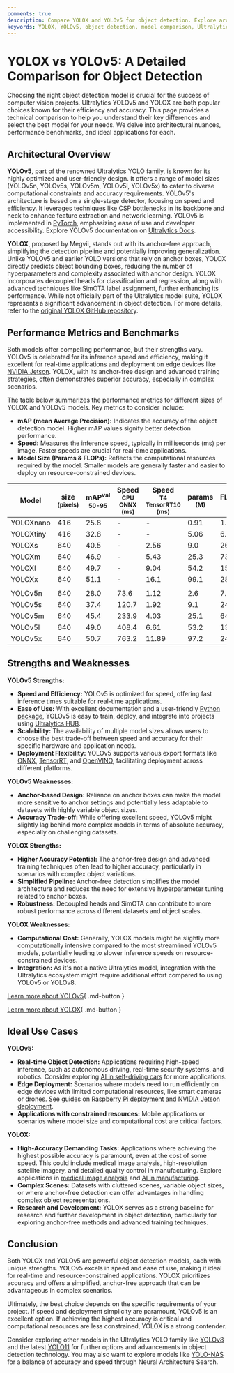 ```yaml
---
comments: true
description: Compare YOLOX and YOLOv5 for object detection. Explore architecture, performance benchmarks, strengths, and ideal use cases to select the best model.
keywords: YOLOX, YOLOv5, object detection, model comparison, Ultralytics, anchor-free, real-time detection, computer vision, benchmarks, performance
---
```


# YOLOX vs YOLOv5: A Detailed Comparison for Object Detection

<script async src="https://cdn.jsdelivr.net/npm/chart.js@3.9.1/dist/chart.min.js"></script>
<script defer src="../../javascript/benchmark.js"></script>

<canvas id="modelComparisonChart" width="1024" height="400" active-models='["YOLOX", "YOLOv5"]'></canvas>

Choosing the right object detection model is crucial for the success of computer vision projects. Ultralytics YOLOv5 and YOLOX are both popular choices known for their efficiency and accuracy. This page provides a technical comparison to help you understand their key differences and select the best model for your needs. We delve into architectural nuances, performance benchmarks, and ideal applications for each.

## Architectural Overview

**YOLOv5**, part of the renowned Ultralytics YOLO family, is known for its highly optimized and user-friendly design. It offers a range of model sizes (YOLOv5n, YOLOv5s, YOLOv5m, YOLOv5l, YOLOv5x) to cater to diverse computational constraints and accuracy requirements. YOLOv5's architecture is based on a single-stage detector, focusing on speed and efficiency. It leverages techniques like CSP bottlenecks in its backbone and neck to enhance feature extraction and network learning. YOLOv5 is implemented in [PyTorch](https://pytorch.org/), emphasizing ease of use and developer accessibility. Explore YOLOv5 documentation on [Ultralytics Docs](https://docs.ultralytics.com/models/yolov5/).

**YOLOX**, proposed by Megvii, stands out with its anchor-free approach, simplifying the detection pipeline and potentially improving generalization. Unlike YOLOv5 and earlier YOLO versions that rely on anchor boxes, YOLOX directly predicts object bounding boxes, reducing the number of hyperparameters and complexity associated with anchor design. YOLOX incorporates decoupled heads for classification and regression, along with advanced techniques like SimOTA label assignment, further enhancing its performance. While not officially part of the Ultralytics model suite, YOLOX represents a significant advancement in object detection. For more details, refer to the [original YOLOX GitHub repository](https://github.com/Megvii-BaseDetection/YOLOX).

## Performance Metrics and Benchmarks

Both models offer compelling performance, but their strengths vary. YOLOv5 is celebrated for its inference speed and efficiency, making it excellent for real-time applications and deployment on edge devices like [NVIDIA Jetson](https://developer.nvidia.com/embedded/jetson-modules). YOLOX, with its anchor-free design and advanced training strategies, often demonstrates superior accuracy, especially in complex scenarios.

The table below summarizes the performance metrics for different sizes of YOLOX and YOLOv5 models. Key metrics to consider include:

- **mAP (mean Average Precision):** Indicates the accuracy of the object detection model. Higher mAP values signify better detection performance.
- **Speed:** Measures the inference speed, typically in milliseconds (ms) per image. Faster speeds are crucial for real-time applications.
- **Model Size (Params & FLOPs):** Reflects the computational resources required by the model. Smaller models are generally faster and easier to deploy on resource-constrained devices.

| Model     | size<br><sup>(pixels) | mAP<sup>val<br>50-95 | Speed<br><sup>CPU ONNX<br>(ms) | Speed<br><sup>T4 TensorRT10<br>(ms) | params<br><sup>(M) | FLOPs<br><sup>(B) |
| --------- | --------------------- | -------------------- | ------------------------------ | ----------------------------------- | ------------------ | ----------------- |
| YOLOXnano | 416                   | 25.8                 | -                              | -                                   | 0.91               | 1.08              |
| YOLOXtiny | 416                   | 32.8                 | -                              | -                                   | 5.06               | 6.45              |
| YOLOXs    | 640                   | 40.5                 | -                              | 2.56                                | 9.0                | 26.8              |
| YOLOXm    | 640                   | 46.9                 | -                              | 5.43                                | 25.3               | 73.8              |
| YOLOXl    | 640                   | 49.7                 | -                              | 9.04                                | 54.2               | 155.6             |
| YOLOXx    | 640                   | 51.1                 | -                              | 16.1                                | 99.1               | 281.9             |
|           |                       |                      |                                |                                     |                    |                   |
| YOLOv5n   | 640                   | 28.0                 | 73.6                           | 1.12                                | 2.6                | 7.7               |
| YOLOv5s   | 640                   | 37.4                 | 120.7                          | 1.92                                | 9.1                | 24.0              |
| YOLOv5m   | 640                   | 45.4                 | 233.9                          | 4.03                                | 25.1               | 64.2              |
| YOLOv5l   | 640                   | 49.0                 | 408.4                          | 6.61                                | 53.2               | 135.0             |
| YOLOv5x   | 640                   | 50.7                 | 763.2                          | 11.89                               | 97.2               | 246.4             |

## Strengths and Weaknesses

**YOLOv5 Strengths:**

- **Speed and Efficiency:** YOLOv5 is optimized for speed, offering fast inference times suitable for real-time applications.
- **Ease of Use:** With excellent documentation and a user-friendly [Python package](https://pypi.org/project/ultralytics/), YOLOv5 is easy to train, deploy, and integrate into projects using [Ultralytics HUB](https://hub.ultralytics.com/).
- **Scalability:** The availability of multiple model sizes allows users to choose the best trade-off between speed and accuracy for their specific hardware and application needs.
- **Deployment Flexibility:** YOLOv5 supports various export formats like [ONNX](https://www.ultralytics.com/glossary/onnx-open-neural-network-exchange), [TensorRT](https://developer.nvidia.com/tensorrt), and [OpenVINO](https://docs.openvino.ai/), facilitating deployment across different platforms.

**YOLOv5 Weaknesses:**

- **Anchor-based Design:** Reliance on anchor boxes can make the model more sensitive to anchor settings and potentially less adaptable to datasets with highly variable object sizes.
- **Accuracy Trade-off:** While offering excellent speed, YOLOv5 might slightly lag behind more complex models in terms of absolute accuracy, especially on challenging datasets.

**YOLOX Strengths:**

- **Higher Accuracy Potential:** The anchor-free design and advanced training techniques often lead to higher accuracy, particularly in scenarios with complex object variations.
- **Simplified Pipeline:** Anchor-free detection simplifies the model architecture and reduces the need for extensive hyperparameter tuning related to anchor boxes.
- **Robustness:** Decoupled heads and SimOTA can contribute to more robust performance across different datasets and object scales.

**YOLOX Weaknesses:**

- **Computational Cost:** Generally, YOLOX models might be slightly more computationally intensive compared to the most streamlined YOLOv5 models, potentially leading to slower inference speeds on resource-constrained devices.
- **Integration:** As it's not a native Ultralytics model, integration with the Ultralytics ecosystem might require additional effort compared to using YOLOv5 or YOLOv8.

[Learn more about YOLOv5](https://docs.ultralytics.com/models/yolov5/){ .md-button }

[Learn more about YOLOX](https://github.com/Megvii-BaseDetection/YOLOX){ .md-button }

## Ideal Use Cases

**YOLOv5:**

- **Real-time Object Detection:** Applications requiring high-speed inference, such as autonomous driving, real-time security systems, and robotics. Consider exploring [AI in self-driving cars](https://www.ultralytics.com/solutions/ai-in-self-driving) for more applications.
- **Edge Deployment:** Scenarios where models need to run efficiently on edge devices with limited computational resources, like smart cameras or drones. See guides on [Raspberry Pi deployment](https://docs.ultralytics.com/guides/raspberry-pi/) and [NVIDIA Jetson deployment](https://docs.ultralytics.com/guides/nvidia-jetson/).
- **Applications with constrained resources:** Mobile applications or scenarios where model size and computational cost are critical factors.

**YOLOX:**

- **High-Accuracy Demanding Tasks:** Applications where achieving the highest possible accuracy is paramount, even at the cost of some speed. This could include medical image analysis, high-resolution satellite imagery, and detailed quality control in manufacturing. Explore applications in [medical image analysis](https://www.ultralytics.com/glossary/medical-image-analysis) and [AI in manufacturing](https://www.ultralytics.com/solutions/ai-in-manufacturing).
- **Complex Scenes:** Datasets with cluttered scenes, variable object sizes, or where anchor-free detection can offer advantages in handling complex object representations.
- **Research and Development:** YOLOX serves as a strong baseline for research and further development in object detection, particularly for exploring anchor-free methods and advanced training techniques.

## Conclusion

Both YOLOX and YOLOv5 are powerful object detection models, each with unique strengths. YOLOv5 excels in speed and ease of use, making it ideal for real-time and resource-constrained applications. YOLOX prioritizes accuracy and offers a simplified, anchor-free approach that can be advantageous in complex scenarios.

Ultimately, the best choice depends on the specific requirements of your project. If speed and deployment simplicity are paramount, YOLOv5 is an excellent option. If achieving the highest accuracy is critical and computational resources are less constrained, YOLOX is a strong contender.

Consider exploring other models in the Ultralytics YOLO family like [YOLOv8](https://docs.ultralytics.com/models/yolov8/) and the latest [YOLO11](https://docs.ultralytics.com/models/yolo11/) for further options and advancements in object detection technology. You may also want to explore models like [YOLO-NAS](https://docs.ultralytics.com/models/yolo-nas/) for a balance of accuracy and speed through Neural Architecture Search.
